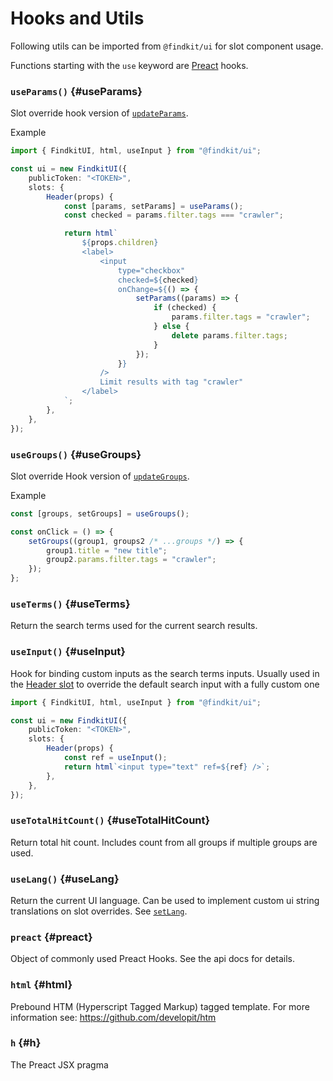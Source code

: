 # Hooks and Utils

Following utils can be imported from `@findkit/ui` for slot component usage.

Functions starting with the `use` keyword are
[Preact](https://preactjs.com/guide/v10/hooks/) hooks.

### `useParams()` {#useParams}

Slot override hook version of [`updateParams`](/ui/api/#updateParams).

Example

```ts
import { FindkitUI, html, useInput } from "@findkit/ui";

const ui = new FindkitUI({
	publicToken: "<TOKEN>",
	slots: {
		Header(props) {
			const [params, setParams] = useParams();
			const checked = params.filter.tags === "crawler";

			return html`
				${props.children}
				<label>
					<input
						type="checkbox"
						checked=${checked}
						onChange=${() => {
							setParams((params) => {
								if (checked) {
									params.filter.tags = "crawler";
								} else {
									delete params.filter.tags;
								}
							});
						}}
					/>
					Limit results with tag "crawler"
				</label>
			`;
		},
	},
});
```

<Api page="ui.useparams" />

### `useGroups()` {#useGroups}

Slot override Hook version of [`updateGroups`](/ui/api/#updateGroups).

Example

```ts
const [groups, setGroups] = useGroups();

const onClick = () => {
	setGroups((group1, groups2 /* ...groups */) => {
		group1.title = "new title";
		group2.params.filter.tags = "crawler";
	});
};
```

<Api page="ui.usegroups" />

### `useTerms()` {#useTerms}

Return the search terms used for the current search results.

<Api page="ui.useterms" />

### `useInput()` {#useInput}

Hook for binding custom inputs as the search terms inputs. Usually used in the
[Header slot](/ui/slot-overrides/slots/#header) to override the default search
input with a fully custom one

```ts
import { FindkitUI, html, useInput } from "@findkit/ui";

const ui = new FindkitUI({
	publicToken: "<TOKEN>",
	slots: {
		Header(props) {
			const ref = useInput();
			return html`<input type="text" ref=${ref} />`;
		},
	},
});
```

<Api page="ui.useinput" />

### `useTotalHitCount()` {#useTotalHitCount}

Return total hit count. Includes count from all groups if multiple groups are used.

<Api page="ui.usetotalhitcount" />

### `useLang()` {#useLang}

Return the current UI language. Can be used to implement custom ui string
translations on slot overrides. See [`setLang`](/ui/api/#setLang).

<Api page="ui.uselanguage" />

### `preact` {#preact}

Object of commonly used Preact Hooks. See the api docs for details.

<Api page="ui.preactfunctions" />

### `html` {#html}

Prebound HTM (Hyperscript Tagged Markup) tagged template. For more information see: <https://github.com/developit/htm>

<Api page="ui.html" />

### `h` {#h}

The Preact JSX pragma

<Api page="ui.h" />
